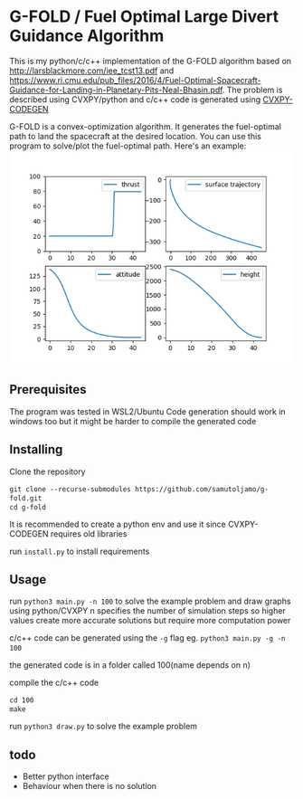# G-FOLD / Fuel Optimal Large Divert Guidance Algorithm
This is my python/c/c++ implementation of the G-FOLD algorithm based on http://larsblackmore.com/iee_tcst13.pdf and https://www.ri.cmu.edu/pub_files/2016/4/Fuel-Optimal-Spacecraft-Guidance-for-Landing-in-Planetary-Pits-Neal-Bhasin.pdf.
The problem is described using CVXPY/python and c/c++ code is generated using [CVXPY-CODEGEN](https://github.com/moehle/cvxpy_codegen)

G-FOLD is a convex-optimization algorithm. It generates the fuel-optimal path to land the spacecraft at the desired location. You can use this program to solve/plot the fuel-optimal path.
Here's an example:
![graph](example.png)


## Prerequisites
The program was tested in WSL2/Ubuntu
Code generation should work in windows too but it might be harder to compile the generated code

## Installing
Clone the repository
```
git clone --recurse-submodules https://github.com/samutoljamo/g-fold.git
cd g-fold
```
It is recommended to create a python env and use it since CVXPY-CODEGEN requires old libraries

run `install.py` to install requirements

## Usage
run `python3 main.py -n 100` to solve the example problem and draw graphs using python/CVXPY
n specifies the number of simulation steps so higher values create more accurate solutions but require more computation power

c/c++ code can be generated using the `-g` flag
eg. `python3 main.py -g -n 100`

the generated code is in a folder called 100(name depends on n)

compile the c/c++ code
```
cd 100
make
```

run `python3 draw.py` to solve the example problem

## todo
- Better python interface
- Behaviour when there is no solution
